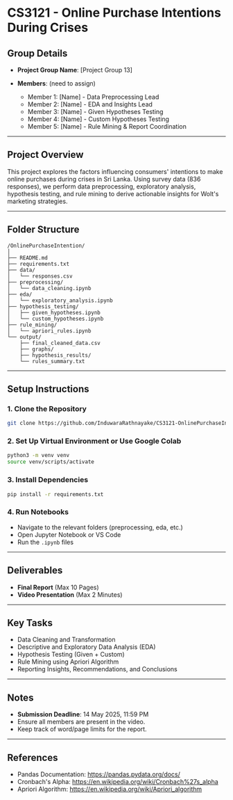# CS3121 - Online Purchase Intentions During Crises

## Group Details

- **Project Group Name**: [Project Group 13]

- **Members**: (need to assign)
  - Member 1: [Name] - Data Preprocessing Lead
  - Member 2: [Name] - EDA and Insights Lead
  - Member 3: [Name] - Given Hypotheses Testing
  - Member 4: [Name] - Custom Hypotheses Testing
  - Member 5: [Name] - Rule Mining & Report Coordination

---

## Project Overview

This project explores the factors influencing consumers' intentions to make online purchases during crises in Sri Lanka. Using survey data (836 responses), we perform data preprocessing, exploratory analysis, hypothesis testing, and rule mining to derive actionable insights for Wolt's marketing strategies.

---

## Folder Structure

```
/OnlinePurchaseIntention/
│
├── README.md
├── requirements.txt
├── data/
│   └── responses.csv
├── preprocessing/
│   └── data_cleaning.ipynb
├── eda/
│   └── exploratory_analysis.ipynb
├── hypothesis_testing/
│   ├── given_hypotheses.ipynb
│   └── custom_hypotheses.ipynb
├── rule_mining/
│   └── apriori_rules.ipynb
└── output/
    ├── final_cleaned_data.csv
    ├── graphs/
    ├── hypothesis_results/
    └── rules_summary.txt
```

---

## Setup Instructions

### 1. Clone the Repository

```bash
git clone https://github.com/InduwaraRathnayake/CS3121-OnlinePurchaseIntention.git
```

### 2. Set Up Virtual Environment or Use Google Colab

```bash
python3 -m venv venv
source venv/scripts/activate 
```

### 3. Install Dependencies
```bash
pip install -r requirements.txt
```

### 4. Run Notebooks

- Navigate to the relevant folders (preprocessing, eda, etc.)
- Open Jupyter Notebook or VS Code
- Run the `.ipynb` files

---

## Deliverables

- **Final Report** (Max 10 Pages)
- **Video Presentation** (Max 2 Minutes)

---

## Key Tasks

- Data Cleaning and Transformation
- Descriptive and Exploratory Data Analysis (EDA)
- Hypothesis Testing (Given + Custom)
- Rule Mining using Apriori Algorithm
- Reporting Insights, Recommendations, and Conclusions

---

## Notes

- **Submission Deadline**: 14 May 2025, 11:59 PM
- Ensure all members are present in the video.
- Keep track of word/page limits for the report.

---

## References

- Pandas Documentation: https://pandas.pydata.org/docs/
- Cronbach's Alpha: https://en.wikipedia.org/wiki/Cronbach%27s_alpha
- Apriori Algorithm: https://en.wikipedia.org/wiki/Apriori_algorithm